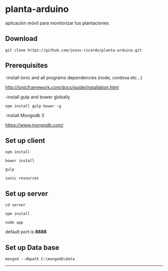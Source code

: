 # planta-arduino
aplicación móvil para monitorizar tus plantaciones.

## Download

`git clone https://github.com/jesus-ricardo/planta-arduino.git`

## Prerequisites

-install ionic and all programs dependencies (node, cordova etc...)

http://ionicframework.com/docs/guide/installation.html

-install gulp and bower globally

`npm install gulp bower -g`

-install Mongodb 3

https://www.mongodb.com/

## Set up client

`npm install`

`bower install`

`gulp`

`ionic resources`

## Set up server

`cd server`

`npm install`

`node app`

default port is **8888**

## Set up Data base

`mongod --dbpath C:\mongodb\data`

--------------------------------


